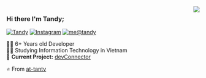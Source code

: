 <img align='right' src="https://github-readme-stats.vercel.app/api?username=at-tantv&show_icons=true">

### Hi there I'm Tandy;

[![Tandy](https://img.shields.io/static/v1?label=tandy&message=%20&color=yellow&logo=&style=flat-square&logoColor=white)](https://github.com/at-tantv/)
[![Instagram](https://img.shields.io/static/v1?label=Instagram&message=%20&color=orange&logo=Instagram&style=flat-square&logoColor=white)](https://www.instagram.com/tanbkdn/)
[![me@tandy](https://img.shields.io/static/v1?label=me@tandy&message=%20&color=red&logo=gmail&style=flat-square&logoColor=white)](mailto:htt.devvn@gmail.com)
  
  
👨‍💻 6+ Years old Developer  
👨‍🎓 Studying Information Technology in Vietnam  
🚧 **Current Project:** [devConnector](https://github.com/at-tantv)

⭐️ From [at-tantv](https://github.com/at-tantv)
